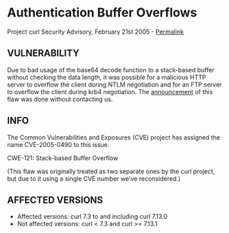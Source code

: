 Authentication Buffer Overflows
===============================

Project curl Security Advisory, February 21st 2005 -
[Permalink](https://www.curl.se/docs/CVE-2005-0490.html)

VULNERABILITY
-------------

Due to bad usage of the base64 decode function to a stack-based buffer without
checking the data length, it was possible for a malicious HTTP server to
overflow the client during NTLM negotiation and for an FTP server to overflow
the client during krb4 negotiation. The
[announcement](http://www.idefense.com/application/poi/display?id=202) of this
flaw was done without contacting us.

INFO
----

The Common Vulnerabilities and Exposures (CVE) project has assigned the name
CVE-2005-0490 to this issue.

CWE-121: Stack-based Buffer Overflow

(This flaw was originally treated as two separate ones by the curl project,
but due to it using a single CVE number we've reconsidered.)

AFFECTED VERSIONS
-----------------

- Affected versions: curl 7.3 to and including curl 7.13.0
- Not affected versions: curl < 7.3 and curl >= 7.13.1
